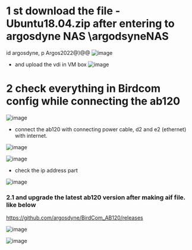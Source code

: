 # 1 st download the file - Ubuntu18.04.zip after entering to argosdyne NAS \\argodsyneNAS
id argosdyne, p Argos2022@)@@
![image](https://github.com/UbaydullohML/VS-Projects_BugsFix/assets/75980506/32d3a892-5c1b-4059-90cc-315fb13cbf7a)

- and upload the vdi in VM box
![image](https://github.com/UbaydullohML/VS-Projects_BugsFix/assets/75980506/bf678d01-b238-4f3d-acd9-ac7704ed0956)


# 2 check everything in Birdcom config while connecting the ab120

![image](https://github.com/UbaydullohML/VS-Projects_BugsFix/assets/75980506/4f085ce8-6412-41c0-81a1-4a430cdb96fc)

- connect the ab120 with connecting power cable, d2 and e2 (ethernet) with internet. 

![image](https://github.com/UbaydullohML/VS-Projects_BugsFix/assets/75980506/eced892f-b842-4e69-8f2f-88ad002b6adb)


![image](https://github.com/UbaydullohML/VS-Projects_BugsFix/assets/75980506/a5796226-ccf6-4b45-b240-f0c89897f6c1)

- check the ip address part

![image](https://github.com/UbaydullohML/VS-Projects_BugsFix/assets/75980506/2a953783-f0c9-4578-ad07-756a22a08fb8)



### 2.1 and upgrade the latest ab120 version after making aif file. like below

https://github.com/argosdyne/BirdCom_AB120/releases

![image](https://github.com/UbaydullohML/VS-Projects_BugsFix/assets/75980506/eb1aa26e-c6fa-444a-831f-5dc7bff6d9a5)

![image](https://github.com/UbaydullohML/VS-Projects_BugsFix/assets/75980506/bbcdc931-46da-4c30-bd77-28cac778a133)



